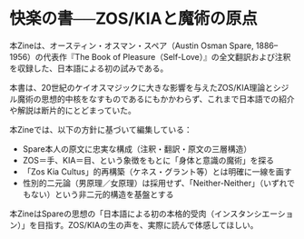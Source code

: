 # 快楽の書──ZOS/KIAと魔術の原点

本Zineは、オースティン・オスマン・スペア（Austin Osman Spare, 1886–1956）の代表作『The Book of Pleasure（Self-Love）』の全文翻訳および注釈を収録した、日本語による初の試みである。

本書は、20世紀のケイオスマジックに大きな影響を与えたZOS/KIA理論とシジル魔術の思想的中核をなすものであるにもかかわらず、これまで日本語での紹介や解説は断片的にとどまっていた。

本Zineでは、以下の方針に基づいて編集している：

- Spare本人の原文に忠実な構成（注釈・翻訳・原文の三層構造）
- ZOS＝手、KIA＝目、という象徴をもとに「身体と意識の魔術」を探る
- 「Zos Kia Cultus」的再構築（ケネス・グラント等）とは明確に一線を画す
- 性別的二元論（男原理／女原理）は採用せず、「Neither-Neither」（いずれでもない）という非二元的構造を基盤とする

本ZineはSpareの思想の「日本語による初の本格的受肉（インスタンシエーション）」を目指す。ZOS/KIAの生の声を、実際に読んで体感してほしい。
